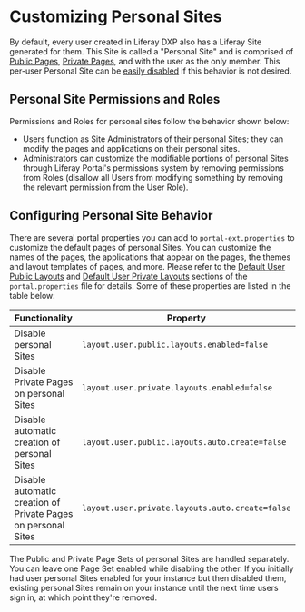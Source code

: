 # Customizing Personal Sites

<!-- Generally - I am not a fan of how this particular article starts. The article is titled, "Customizing Personal Sites" - which I think triggers a certain expectation for a user depending on what their understanding of "Personal Site" is. I've tried to adjust the wording of the intro paragraph to better achieve that goal, but I don't think it is perfect. Another thought I have on this article is - what is the goal of this article? Does this article help me understand how to "Customize Personal Sites"? I'm not so sure, I think it tells me a little bit about what they are, how they work, and how I can change their behavior. With such an important sounding name, this article does seem to do little. -->

By default, every user created in Liferay DXP also has a Liferay Site generated for them. This Site is called a "Personal Site" and is comprised of [Public Pages](TODO), [Private Pages](TODO), and with the user as the only member. This per-user Personal Site can be [easily disabled](TODO) if this behavior is not desired.

## Personal Site Permissions and Roles

Permissions and Roles for personal sites follow the behavior shown below:

* Users function as Site Administrators of their personal Sites; they can modify the pages and applications on their personal sites.
* Administrators can customize the modifiable portions of personal Sites through Liferay Portal's permissions system by removing permissions from Roles (disallow all Users from modifying something by removing the relevant permission from the User Role).

## Configuring Personal Site Behavior

There are several portal properties you can add to `portal-ext.properties` to customize the default pages of personal Sites. You can customize the names of the pages, the applications that appear on the pages, the themes and layout templates of pages, and more. Please refer to the [Default User Public Layouts](https://docs.liferay.com/portal/7.2-latest/propertiesdoc/portal.properties.html#Default%20User%20Public%20Layouts) and [Default User Private Layouts](https://docs.liferay.com/portal/7.2-latest/propertiesdoc/portal.properties.html#Default%20User%20Private%20Layouts) sections of the `portal.properties` file for details. Some of these properties are listed in the table below:

| Functionality | Property |
| --- | --- |
| Disable personal Sites | `layout.user.public.layouts.enabled=false`
| Disable Private Pages on personal Sites | `layout.user.private.layouts.enabled=false` |
| Disable automatic creation of personal Sites | `layout.user.public.layouts.auto.create=false`
| Disable automatic creation of Private Pages on personal Sites | `layout.user.private.layouts.auto.create=false` |

The Public and Private Page Sets of personal Sites are handled separately. You can leave one Page Set enabled while disabling the other. If you initially had user personal Sites enabled for your instance but then disabled them, existing personal Sites remain on your instance until the next time users sign in, at which point they're removed.

